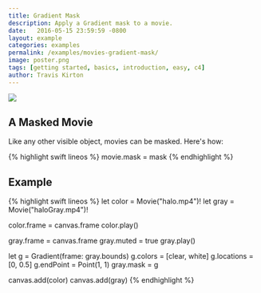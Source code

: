 ```yaml
---
title: Gradient Mask
description: Apply a Gradient mask to a movie.
date:   2016-05-15 23:59:59 -0800
layout: example
categories: examples
permalink: /examples/movies-gradient-mask/
image: poster.png
tags: [getting started, basics, introduction, easy, c4]
author: Travis Kirton
---
```

![](gradient-mask.png)

## A Masked Movie
Like any other visible object, movies can be masked. Here's how:

{% highlight swift lineos %}
movie.mask = mask
{% endhighlight %}

## Example
{% highlight swift lineos %}
let color = Movie("halo.mp4")!
let gray = Movie("haloGray.mp4")!

color.frame = canvas.frame
color.play()

gray.frame = canvas.frame
gray.muted = true
gray.play()

let g = Gradient(frame: gray.bounds)
g.colors = [clear, white]
g.locations = [0, 0.5]
g.endPoint = Point(1, 1)
gray.mask = g

canvas.add(color)
canvas.add(gray)
{% endhighlight %}
